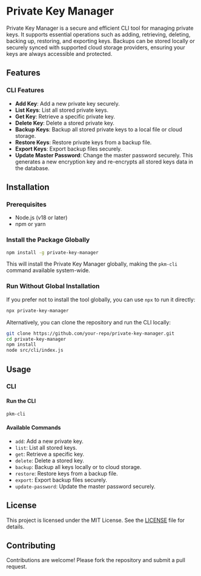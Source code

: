 # Private Key Manager

Private Key Manager is a secure and efficient CLI tool for managing private keys. It supports essential operations such as adding, retrieving, deleting, backing up, restoring, and exporting keys. Backups can be stored locally or securely synced with supported cloud storage providers, ensuring your keys are always accessible and protected.


## Features

### CLI Features
- **Add Key**: Add a new private key securely.
- **List Keys**: List all stored private keys.
- **Get Key**: Retrieve a specific private key.
- **Delete Key**: Delete a stored private key.
- **Backup Keys**: Backup all stored private keys to a local file or cloud storage.
- **Restore Keys**: Restore private keys from a backup file.
- **Export Keys**: Export backup files securely.
- **Update Master Password**: Change the master password securely. This generates a new encryption key and re-encrypts all stored keys data in the database.

## Installation

### Prerequisites
- Node.js (v18 or later)
- npm or yarn

### Install the Package Globally
```bash
npm install -g private-key-manager
```

This will install the Private Key Manager globally, making the `pkm-cli` command available system-wide.

### Run Without Global Installation
If you prefer not to install the tool globally, you can use `npx` to run it directly:
```bash
npx private-key-manager
```

Alternatively, you can clone the repository and run the CLI locally:
```bash
git clone https://github.com/your-repo/private-key-manager.git
cd private-key-manager
npm install
node src/cli/index.js
```

## Usage

### CLI

#### Run the CLI
```bash
pkm-cli
```

#### Available Commands
- `add`: Add a new private key.
- `list`: List all stored keys.
- `get`: Retrieve a specific key.
- `delete`: Delete a stored key.
- `backup`: Backup all keys locally or to cloud storage.
- `restore`: Restore keys from a backup file.
- `export`: Export backup files securely.
- `update-password`: Update the master password securely.

## License

This project is licensed under the MIT License. See the [LICENSE](./LICENSE) file for details.

## Contributing

Contributions are welcome! Please fork the repository and submit a pull request.